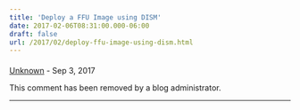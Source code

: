 ```yaml
---
title: 'Deploy a FFU Image using DISM'
date: 2017-02-06T08:31:00.000-06:00
draft: false
url: /2017/02/deploy-ffu-image-using-dism.html
---
```


#### 
[Unknown](https://www.blogger.com/profile/11998441374568203108 "noreply@blogger.com") - <time datetime="2017-09-27T23:53:57.081-05:00">Sep 3, 2017</time>

This comment has been removed by a blog administrator.
<hr />
